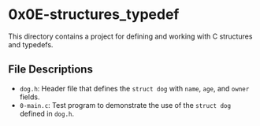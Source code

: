 # 0x0E-structures_typedef

This directory contains a project for defining and working with C structures and typedefs.

## File Descriptions

- `dog.h`: Header file that defines the `struct dog` with `name`, `age`, and `owner` fields.
- `0-main.c`: Test program to demonstrate the use of the `struct dog` defined in `dog.h`.
